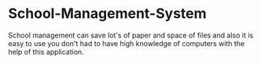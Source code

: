 # School-Management-System
 School management can save lot's of paper and space of files and also it is easy to use you don't had to have high knowledge of computers with the help of this application.
